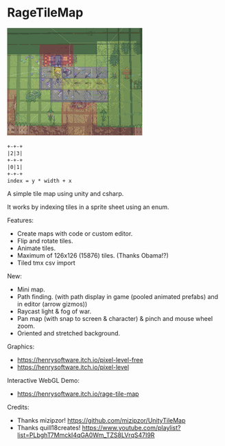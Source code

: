 # RageTileMap

![RageTileMap](RageTileMap.png)

    +-+-+
    |2|3|
    +-+-+
    |0|1|
    +-+-+
    index = y * width + x

A simple tile map using unity and csharp.

It works by indexing tiles in a sprite sheet using an enum.

Features:

- Create maps with code or custom editor.
- Flip and rotate tiles.
- Animate tiles.
- Maximum of 126x126 (15876) tiles. (Thanks Obama!?)
- Tiled tmx csv import

New:

- Mini map.
- Path finding. (with path display in game (pooled animated prefabs) and in editor (arrow gizmos))
- Raycast light & fog of war.
- Pan map (with snap to screen & character) & pinch and mouse wheel zoom.
- Oriented and stretched background.

Graphics:

- <https://henrysoftware.itch.io/pixel-level-free>
- <https://henrysoftware.itch.io/pixel-level>

Interactive WebGL Demo:

- <https://henrysoftware.itch.io/rage-tile-map>

Credits:

- Thanks mizipzor! <https://github.com/mizipzor/UnityTileMap>
- Thanks quill18creates! <https://www.youtube.com/playlist?list=PLbghT7MmckI4qGA0Wm_TZS8LVrqS47I9R>
